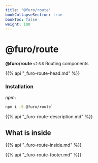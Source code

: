 ```yaml
---
title: "@furo/route"
bookCollapseSection: true
bookToc: false
weight: 100
---
```


# @furo/route
**@furo/route** <small>v2.6.6</small>
Routing components

{{% api "_furo-route-head.md" %}}

### Installation
*npm*:
```bash
npm i -S @furo/route`
```


{{% api "_furo-route-description.md" %}}

## What is inside
{{% api "_furo-route-inside.md" %}}

{{% api "_furo-route-footer.md" %}}
